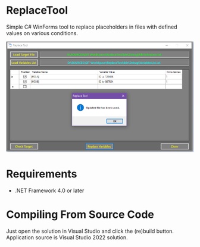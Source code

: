 # ReplaceTool
Simple C# WinForms tool to replace placeholders in files with defined values on various conditions.

![image](https://raw.githubusercontent.com/ThePhOeNiX810815/ReplaceTool/main/ReplaceToolScreenShot.png)

# Requirements
- .NET Framework 4.0 or later

# Compiling From Source Code
Just open the solution in Visual Studio and click the (re)build button.
Application source is Visual Studio 2022 solution.